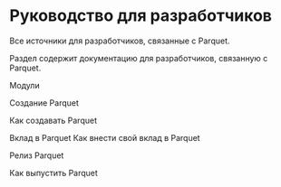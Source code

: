 # Руководство для разработчиков 

Все источники для разработчиков, связанные с Parquet. 

Раздел содержит документацию для разработчиков, связанную с Parquet. 

Модули

Создание Parquet 

Как создавать Parquet 

Вклад в Parquet
Как внести свой вклад в Parquet 

Релиз Parquet 

Как выпустить Parquet
